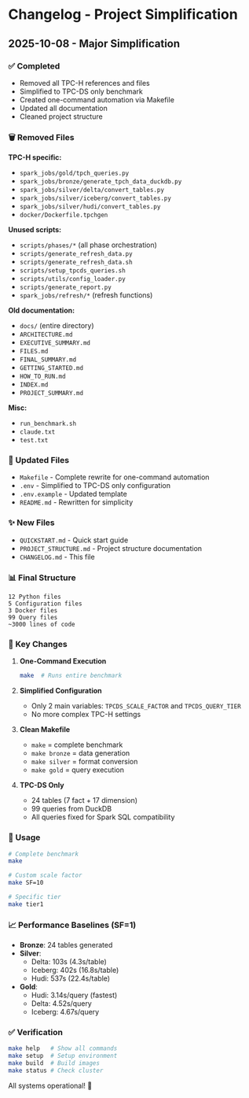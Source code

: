 # Changelog - Project Simplification

## 2025-10-08 - Major Simplification

### ✅ Completed
- Removed all TPC-H references and files
- Simplified to TPC-DS only benchmark
- Created one-command automation via Makefile
- Updated all documentation
- Cleaned project structure

### 🗑️ Removed Files
**TPC-H specific:**
- `spark_jobs/gold/tpch_queries.py`
- `spark_jobs/bronze/generate_tpch_data_duckdb.py`
- `spark_jobs/silver/delta/convert_tables.py`
- `spark_jobs/silver/iceberg/convert_tables.py`
- `spark_jobs/silver/hudi/convert_tables.py`
- `docker/Dockerfile.tpchgen`

**Unused scripts:**
- `scripts/phases/*` (all phase orchestration)
- `scripts/generate_refresh_data.py`
- `scripts/generate_refresh_data.sh`
- `scripts/setup_tpcds_queries.sh`
- `scripts/utils/config_loader.py`
- `scripts/generate_report.py`
- `spark_jobs/refresh/*` (refresh functions)

**Old documentation:**
- `docs/` (entire directory)
- `ARCHITECTURE.md`
- `EXECUTIVE_SUMMARY.md`
- `FILES.md`
- `FINAL_SUMMARY.md`
- `GETTING_STARTED.md`
- `HOW_TO_RUN.md`
- `INDEX.md`
- `PROJECT_SUMMARY.md`

**Misc:**
- `run_benchmark.sh`
- `claude.txt`
- `test.txt`

### 📝 Updated Files
- `Makefile` - Complete rewrite for one-command automation
- `.env` - Simplified to TPC-DS only configuration
- `.env.example` - Updated template
- `README.md` - Rewritten for simplicity

### ✨ New Files
- `QUICKSTART.md` - Quick start guide
- `PROJECT_STRUCTURE.md` - Project structure documentation
- `CHANGELOG.md` - This file

### 📊 Final Structure
```
12 Python files
5 Configuration files
3 Docker files
99 Query files
~3000 lines of code
```

### 🎯 Key Changes

1. **One-Command Execution**
   ```bash
   make  # Runs entire benchmark
   ```

2. **Simplified Configuration**
   - Only 2 main variables: `TPCDS_SCALE_FACTOR` and `TPCDS_QUERY_TIER`
   - No more complex TPC-H settings

3. **Clean Makefile**
   - `make` = complete benchmark
   - `make bronze` = data generation
   - `make silver` = format conversion
   - `make gold` = query execution

4. **TPC-DS Only**
   - 24 tables (7 fact + 17 dimension)
   - 99 queries from DuckDB
   - All queries fixed for Spark SQL compatibility

### 🚀 Usage
```bash
# Complete benchmark
make

# Custom scale factor
make SF=10

# Specific tier
make tier1
```

### 📈 Performance Baselines (SF=1)
- **Bronze**: 24 tables generated
- **Silver**: 
  - Delta: 103s (4.3s/table)
  - Iceberg: 402s (16.8s/table)
  - Hudi: 537s (22.4s/table)
- **Gold**:
  - Hudi: 3.14s/query (fastest)
  - Delta: 4.52s/query
  - Iceberg: 4.67s/query

### ✅ Verification
```bash
make help   # Show all commands
make setup  # Setup environment
make build  # Build images
make status # Check cluster
```

All systems operational! 🎉
